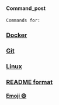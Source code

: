 #### Command_post

`Commands for:`
### [Docker](https://github.com/kda33/Command_post/blob/main/Docker_commands.md)
### [Git](https://github.com/kda33/Command_post/blob/main/Git.md)
### [Linux](https://github.com/kda33/Command_post/blob/main/Linux.md)
### [README format](https://github.com/kda33/Command_post/tree/main/format-README)
#### [Emoji :smile: ](https://github.com/kda33/Command_post/blob/main/format-README/emoji.md)
